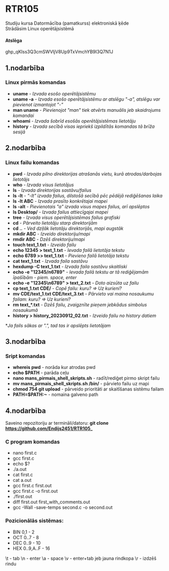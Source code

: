 # RTR105
Studiju kursa Datormācība (pamatkurss) elektroniskā ķēde  
Strādāsim Linux operētājsistēmā
  #### Atslēga   
  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  
  
  ## 1.nodarbība  
      
  ### Linux pirmās komandas

  - **uname** _- Izvada esošo operētājsistēmu_
  - **uname -a** _- Izvada esošo operētājsistēmu ar atslēgu "-a", atslēgu var pievienot izmantojot "-"_
  - **man uname** _- Pievienojot "man" tiek atvērts manuālis jeb skaidrojums komandai_
  - **whoami** _- Izvada šobrīd esošās operētājsistēmas lietotāju_
  - **history** _- Izvada secībā visas iepriekš izpildītās komandas tā brīža sesijā_

  ## 2.nodarbība   
      
  ### Linux failu komandas
  - **pwd** _- Izvada pilno direktorijas atrašanās vietu, kurā atrodas/darbojas lietotājs_
  - **who**  _- Izvada visus lietotājus_
  - **ls** _- Izvada direktorijas sastāvu/failus_
  - **ls -lt** _- "-lt" izvada failus, dilstošā secībā pēc pēdējā rediģēšanas laika_
  - **ls -lt ABC** _- Izvada prasīto konkrētajai mapei_
  - **ls -alt** _- Pievienotais "a" izvada visus mapes failus, arī apslēptos_
  - **ls Desktop/** _- Izvada failus attiecīgajai mapei_
  - **tree** _- Izvada visus operētājsistēmas failus grafiski_
  - **cd** _- Pārveito lietotāju starp direktorijām_
  - **cd ..** _- Ved dziļāk lietotāju direktorijās, mapi augstāk_
  - **mkdir ABC** _- Izveido direktoriju/mapi_
  - **rmdir ABC** _- Dzēš direktoriju/mapi_
  - **touch text_1.txt** _- Izveido failu_
  - **echo 12345 > text_1.txt** _- Ievada failā lietotāja tekstu_
  - **echo 6789 >> text_1.txt** _- Pievieno failā lietotāja tekstu_
  - **cat text_1.txt** _- Izvada faila sastāvu_
  - **hexdump -C text_1.txt** _- Izvada faila sastāvu skaitliski_
  - **echo -e "12345/n6789"** _- Ievada failā tekstu ar tā rediģējamām īpašībām - piem. space, enter_
  - **echo -e "12345\n6789" > text_2.txt** _- Doto aizsūta uz failu_
  - **cp text_1.txt CDE/**  _- Copē failu: kuru? => Uz kurieni?_
  - **mv CDE/text_1.txt CDE/text_3.txt** _- Pārvieto vai maina nosaukumu failam: kuru? => Uz kurieni?_
  - **rm text_*.txt** _- Dzēš failu, zvaigznīte pieņem jebkādus simbolus nosaukumā_
  - **history > history_20230912_02.txt** _- Izveido failu no history datiem_
    
  *_Ja fails sākas ar ".", tad tas ir apslēpts lietotājam_  
    
  ## 3.nodarbība  
  
  ### Sript komandas  
   - **whereis pwd** - norāda kur atrodas pwd
   - **echo $PATH** - parāda ceļu 
   - **nano mans_pirmais_shell_skripts.sh** - radīt/rediģet pirmo skript failu
   - **mv mans_pirmais_shell_skripts.sh  /bin/** - pārvieto failu  uz mapi
   - **chmod 754 git upload** - pārveido prioritāti ar skaitīšanas sistēmu failam
   - **PATH=$PATH:~** - nomaina galveno path
       
  ## 4.nodarbība 
    
   Saveino repozitoriju ar termināli/datoru: **git clone https://github.com/Endijs2451/RTR105_**
   
  ### C program komandas  
   -  nano first.c
   -  gcc first.c 
   -  echo $?
   - ./a.out
   - cat first.c 
   - cat a.out 
   - gcc first.c first.out
   - gcc first.c -o  first.out 
   - ./first.out
   - diff first.out first_with_comments.out 
   - gcc -Wall -save-temps second.c -o second.out 

  ### Pozicionālās sistēmas:
  - BIN 0,1 - 2
  - OCT 0..7 - 8
  - DEC 0..9 - 10
  - HEX 0..9,A..F - 16



  \t - tab
  \n - enter
  \a - space
  \v - enter+tab jeb jauna rindkopa
  \r - izdzēš rindu
  
